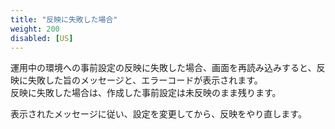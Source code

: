 ```yaml
---
title: "反映に失敗した場合"
weight: 200
disabled: [US]
---
```

運用中の環境への事前設定の反映に失敗した場合、画面を再読み込みすると、反映に失敗した旨のメッセージと、エラーコードが表示されます。  
反映に失敗した場合は、作成した事前設定は未反映のまま残ります。

表示されたメッセージに従い、設定を変更してから、反映をやり直します。
